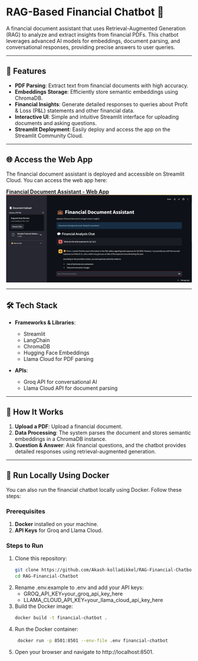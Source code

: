 # RAG-Based Financial Chatbot 💼  

A financial document assistant that uses Retrieval-Augmented Generation (RAG) to analyze and extract insights from financial PDFs. This chatbot leverages advanced AI models for embeddings, document parsing, and conversational responses, providing precise answers to user queries.

---

## 🚀 Features  

- **PDF Parsing**: Extract text from financial documents with high accuracy.  
- **Embeddings Storage**: Efficiently store semantic embeddings using ChromaDB.  
- **Financial Insights**: Generate detailed responses to queries about Profit & Loss (P&L) statements and other financial data.  
- **Interactive UI**: Simple and intuitive Streamlit interface for uploading documents and asking questions.  
- **Streamlit Deployment**: Easily deploy and access the app on the Streamlit Community Cloud.

---

## 🌐 Access the Web App  

The financial document assistant is deployed and accessible on Streamlit Cloud. You can access the web app here:  

[**Financial Document Assistant - Web App**](https://rag-financial-chatbot-ak.streamlit.app/)
![ss](https://github.com/Akash-kolladikkel/RAG-Financial-Chatbot/blob/d8ea1671f2ae1ccdd20552a0881f25d328513c83/rag2.png)

---

## 🛠️ Tech Stack  

- **Frameworks & Libraries**:  
  - Streamlit  
  - LangChain  
  - ChromaDB  
  - Hugging Face Embeddings  
  - Llama Cloud for PDF parsing  

- **APIs**:  
  - Groq API for conversational AI  
  - Llama Cloud API for document parsing  

---

## 🧠 How It Works  

1. **Upload a PDF**: Upload a financial document.  
2. **Data Processing**: The system parses the document and stores semantic embeddings in a ChromaDB instance.  
3. **Question & Answer**: Ask financial questions, and the chatbot provides detailed responses using retrieval-augmented generation.  

---

## 🐳 Run Locally Using Docker  

You can also run the financial chatbot locally using Docker. Follow these steps:

### Prerequisites  
1. **Docker** installed on your machine.  
2. **API Keys** for Groq and Llama Cloud.  

### Steps to Run  
1. Clone this repository:  
   ```bash
   git clone https://github.com/Akash-kolladikkel/RAG-Financial-Chatbot.git
   cd RAG-Financial-Chatbot 
2. Rename .env.example to .env and add your API keys:
   - GROQ_API_KEY=your_groq_api_key_here
   - LLAMA_CLOUD_API_KEY=your_llama_cloud_api_key_here
3. Build the Docker image:
   ```bash
   docker build -t financial-chatbot .
4. Run the Docker container:
   ```bash
    docker run -p 8501:8501 --env-file .env financial-chatbot
5. Open your browser and navigate to http://localhost:8501.
   
